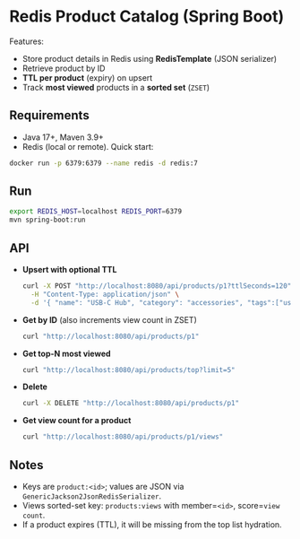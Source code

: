 # Redis Product Catalog (Spring Boot)

Features:
- Store product details in Redis using **RedisTemplate** (JSON serializer)
- Retrieve product by ID
- **TTL per product** (expiry) on upsert
- Track **most viewed** products in a **sorted set** (`ZSET`)

## Requirements
- Java 17+, Maven 3.9+
- Redis (local or remote). Quick start:
```bash
docker run -p 6379:6379 --name redis -d redis:7
```

## Run
```bash
export REDIS_HOST=localhost REDIS_PORT=6379
mvn spring-boot:run
```

## API
- **Upsert with optional TTL**
  ```bash
  curl -X POST "http://localhost:8080/api/products/p1?ttlSeconds=120" \
    -H "Content-Type: application/json" \
    -d '{ "name": "USB-C Hub", "category": "accessories", "tags":["usb","hub"], "price": 29.99 }'
  ```
- **Get by ID** (also increments view count in ZSET)
  ```bash
  curl "http://localhost:8080/api/products/p1"
  ```
- **Get top-N most viewed**
  ```bash
  curl "http://localhost:8080/api/products/top?limit=5"
  ```
- **Delete**
  ```bash
  curl -X DELETE "http://localhost:8080/api/products/p1"
  ```
- **Get view count for a product**
  ```bash
  curl "http://localhost:8080/api/products/p1/views"
  ```

## Notes
- Keys are `product:<id>`; values are JSON via `GenericJackson2JsonRedisSerializer`.
- Views sorted-set key: `products:views` with member=`<id>`, score=`view count`.
- If a product expires (TTL), it will be missing from the top list hydration.
